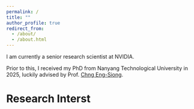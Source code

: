 ```yaml
---
permalink: /
title: ""
author_profile: true
redirect_from: 
  - /about/
  - /about.html
---
```



I am currently a senior research scientist at NVIDIA. 

Prior to this, I received my PhD from Nanyang Technological University in 2025, luckily advised by Prof. [Chng Eng-Siong](https://scholar.google.com/citations?user=FJodrCcAAAAJ&hl=en).



Research Interst
======
